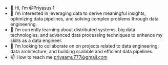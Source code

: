 - 👋 Hi, I’m @Priyasusi1
- 👀 I’m interested in leveraging data to derive meaningful insights, optimizing data pipelines, and solving complex problems through data engineering.
- 🌱 I’m currently learning about distributed systems, big data technologies, and advanced data processing techniques to enhance my skills as a data engineer.
- 💞️ I’m looking to collaborate on on projects related to data engineering, data architecture, and building scalable and efficient data pipelines. 
- 📫 How to reach me priyaamu777@gmail.com

<!---
Priyasusi1/Priyasusi1 is a ✨ special ✨ repository because its `README.md` (this file) appears on your GitHub profile.
You can click the Preview link to take a look at your changes.
--->
